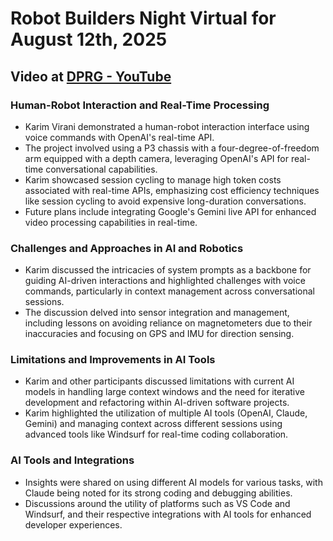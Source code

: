 # Robot Builders Night Virtual for August 12th, 2025

## Video at [DPRG - YouTube](https://youtu.be/Lz7kSsd0aVE)

### Human-Robot Interaction and Real-Time Processing

- Karim Virani demonstrated a human-robot interaction interface using voice commands with OpenAI's real-time API. 
- The project involved using a P3 chassis with a four-degree-of-freedom arm equipped with a depth camera, leveraging OpenAI's API for real-time conversational capabilities.
- Karim showcased session cycling to manage high token costs associated with real-time APIs, emphasizing cost efficiency techniques like session cycling to avoid expensive long-duration conversations.
- Future plans include integrating Google's Gemini live API for enhanced video processing capabilities in real-time.

### Challenges and Approaches in AI and Robotics

- Karim discussed the intricacies of system prompts as a backbone for guiding AI-driven interactions and highlighted challenges with voice commands, particularly in context management across conversational sessions.
- The discussion delved into sensor integration and management, including lessons on avoiding reliance on magnetometers due to their inaccuracies and focusing on GPS and IMU for direction sensing.

### Limitations and Improvements in AI Tools

- Karim and other participants discussed limitations with current AI models in handling large context windows and the need for iterative development and refactoring within AI-driven software projects.
- Karim highlighted the utilization of multiple AI tools (OpenAI, Claude, Gemini) and managing context across different sessions using advanced tools like Windsurf for real-time coding collaboration.

### AI Tools and Integrations

- Insights were shared on using different AI models for various tasks, with Claude being noted for its strong coding and debugging abilities.
- Discussions around the utility of platforms such as VS Code and Windsurf, and their respective integrations with AI tools for enhanced developer experiences.

#### 